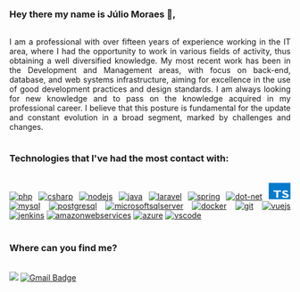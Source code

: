 ### Hey there my name is Júlio Moraes 👋,

<p style="text-align: justify; padding: 15px 0px">I am a professional with over fifteen years of experience working in the IT area, where I had the opportunity to work in various fields of activity, thus obtaining a well diversified knowledge. My most recent work has been in the Development and Management areas, with focus on back-end, database, and web systems infrastructure, aiming for excellence in the use of good development practices and design standards. I am always looking for new knowledge and to pass on the knowledge acquired in my professional career. I believe that this posture is fundamental for the update and constant evolution in a broad segment, marked by challenges and changes.</p>

### Technologies that I've had the most contact with:

<div>
  <div style="display: block; text-align: justify"><br>
    <a href="https://github.com/juliomoraes"><img alt="php" height="30" width="40" src="https://cdn.jsdelivr.net/gh/devicons/devicon/icons/php/php-plain.svg"></a>
    <a href="https://github.com/juliomoraes"><img alt="csharp" height="30" width="40" src="https://cdn.jsdelivr.net/gh/devicons/devicon/icons/csharp/csharp-original.svg"></a>
    <a href="https://github.com/juliomoraes"><img alt="nodejs" height="30" width="40" src="https://cdn.jsdelivr.net/gh/devicons/devicon/icons/nodejs/nodejs-original.svg"></a>
    <a href="https://github.com/juliomoraes"><img alt="java" height="30" width="40" src="https://cdn.jsdelivr.net/gh/devicons/devicon/icons/java/java-original.svg"></a>
    <a href="https://github.com/juliomoraes"><img alt="laravel" height="30" width="40" src="https://cdn.jsdelivr.net/gh/devicons/devicon/icons/laravel/laravel-plain.svg"></a>
    <a href="https://github.com/juliomoraes"><img alt="spring" height="30" width="40" src="https://cdn.jsdelivr.net/gh/devicons/devicon/icons/spring/spring-original.svg"></a>
    <a href="https://github.com/juliomoraes"><img alt="dot-net" height="30" width="40" src="https://cdn.jsdelivr.net/gh/devicons/devicon/icons/dot-net/dot-net-original.svg"></a>
    <a href="https://github.com/juliomoraes"><img alt="typescript" height="30" width="40" src="https://raw.githubusercontent.com/devicons/devicon/master/icons/typescript/typescript-plain.svg"></a>
    <a href="https://github.com/juliomoraes"><img alt="mysql" height="30" width="40" src="https://cdn.jsdelivr.net/gh/devicons/devicon/icons/mysql/mysql-original.svg"></a>
    <a href="https://github.com/juliomoraes"><img alt="postgresql" height="30" width="40" src="https://cdn.jsdelivr.net/gh/devicons/devicon/icons/postgresql/postgresql-original-wordmark.svg"></a>
    <a href="https://github.com/juliomoraes"><img alt="microsoftsqlserver" height="30" width="40" src="https://cdn.jsdelivr.net/gh/devicons/devicon/icons/microsoftsqlserver/microsoftsqlserver-plain-wordmark.svg"></a>
    <a href="https://github.com/juliomoraes"><img alt="docker" height="30" width="40" src="https://cdn.jsdelivr.net/gh/devicons/devicon/icons/docker/docker-original.svg"></a>
    <a href="https://github.com/juliomoraes"><img alt="git" height="30" width="40" src="https://cdn.jsdelivr.net/gh/devicons/devicon/icons/git/git-original.svg"></a>
    <a href="https://github.com/juliomoraes"><img alt="vuejs" height="30" width="40" src="https://cdn.jsdelivr.net/gh/devicons/devicon/icons/vuejs/vuejs-original.svg"></a>
    <a href="https://github.com/juliomoraes"><img alt="jenkins" height="30" width="40" src="https://cdn.jsdelivr.net/gh/devicons/devicon/icons/jenkins/jenkins-original.svg"></a>
    <a href="https://github.com/juliomoraes"><img alt="amazonwebservices" height="30" width="40" src="https://cdn.jsdelivr.net/gh/devicons/devicon/icons/amazonwebservices/amazonwebservices-original-wordmark.svg"></a>
    <a href="https://github.com/juliomoraes"><img alt="azure" height="30" width="40" src="https://cdn.jsdelivr.net/gh/devicons/devicon/icons/azure/azure-original-wordmark.svg"></a>
    <a href="https://github.com/juliomoraes"><img alt="vscode" height="30" width="40" src="https://cdn.jsdelivr.net/gh/devicons/devicon/icons/vscode/vscode-original.svg"></a>
</div>
<br />

### Where can you find me?
<br />
<div>
  <a href="https://www.linkedin.com/in/juliordemoraes/" target="_blank"><img src="https://img.shields.io/badge/-LinkedIn-%230077B5?style=for-the-badge&logo=linkedin&logoColor=white" target="_blank"></a>
  <a href="mailto:juliordemoraes@gmail.com" rel="nofollow"><img src="https://img.shields.io/badge/Gmail-D14836?style=for-the-badge&logo=gmail&logoColor=white" alt="Gmail Badge"  style="max-width:100%;" /></a>
 </div>
